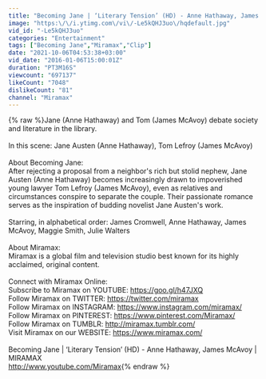 ```yaml
---
title: "Becoming Jane | ‘Literary Tension’ (HD) - Anne Hathaway, James McAvoy | MIRAMAX"
image: "https:\/\/i.ytimg.com\/vi\/-Le5kQHJ3uo\/hqdefault.jpg"
vid_id: "-Le5kQHJ3uo"
categories: "Entertainment"
tags: ["Becoming Jane","Miramax","Clip"]
date: "2021-10-06T04:53:38+03:00"
vid_date: "2016-01-06T15:00:01Z"
duration: "PT3M16S"
viewcount: "697137"
likeCount: "7048"
dislikeCount: "81"
channel: "Miramax"
---
```

{% raw %}Jane (Anne Hathaway) and Tom (James McAvoy) debate society and literature in the library. <br /><br />In this scene: Jane Austen (Anne Hathaway), Tom Lefroy (James McAvoy)<br /><br />About Becoming Jane:<br />After rejecting a proposal from a neighbor's rich but stolid nephew, Jane Austen (Anne Hathaway) becomes increasingly drawn to impoverished young lawyer Tom Lefroy (James McAvoy), even as relatives and circumstances conspire to separate the couple. Their passionate romance serves as the inspiration of budding novelist Jane Austen's work.<br /><br />Starring, in alphabetical order: James Cromwell, Anne Hathaway, James McAvoy, Maggie Smith, Julie Walters<br /><br />About Miramax:<br />Miramax is a global film and television studio best known for its highly acclaimed, original content.<br /><br />Connect with Miramax Online:<br />Subscribe to Miramax on YOUTUBE: <a rel="nofollow" target="blank" href="https://goo.gl/h47JXQ">https://goo.gl/h47JXQ</a><br />Follow Miramax on TWITTER: <a rel="nofollow" target="blank" href="https://twitter.com/miramax">https://twitter.com/miramax</a><br />Follow Miramax on INSTAGRAM: <a rel="nofollow" target="blank" href="https://www.instagram.com/miramax/">https://www.instagram.com/miramax/</a><br />Follow Miramax on PINTEREST: <a rel="nofollow" target="blank" href="https://www.pinterest.com/Miramax/">https://www.pinterest.com/Miramax/</a><br />Follow Miramax on TUMBLR: <a rel="nofollow" target="blank" href="http://miramax.tumblr.com/">http://miramax.tumblr.com/</a><br />Visit Miramax on our WEBSITE: <a rel="nofollow" target="blank" href="https://www.miramax.com/">https://www.miramax.com/</a><br /><br />Becoming Jane | ‘Literary Tension’ (HD) - Anne Hathaway, James McAvoy | MIRAMAX <br /><a rel="nofollow" target="blank" href="http://www.youtube.com/Miramax">http://www.youtube.com/Miramax</a>{% endraw %}
